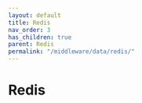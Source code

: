 ```yaml
---
layout: default
title: Redis
nav_order: 3
has_children: true
parent: Redis
permalink: "/middleware/data/redis/"
---
```


# Redis
